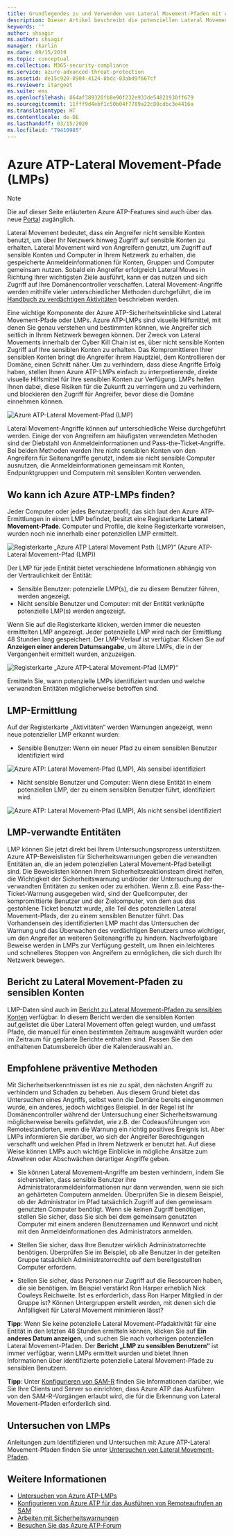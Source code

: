 ```yaml
---
title: Grundlegendes zu und Verwenden von Lateral Movement-Pfaden mit Azure ATP
description: Dieser Artikel beschreibt die potenziellen Lateral Movement-Pfade (LMPs) von Azure Advanced Threat Protection (ATP).
keywords: ''
author: shsagir
ms.author: shsagir
manager: rkarlin
ms.date: 09/15/2019
ms.topic: conceptual
ms.collection: M365-security-compliance
ms.service: azure-advanced-threat-protection
ms.assetid: de15c920-8904-4124-8bdc-03abd9f667cf
ms.reviewer: itargoet
ms.suite: ems
ms.openlocfilehash: 864af389320fb8e90f232e933de54821930ff679
ms.sourcegitcommit: 11fff9d4ebf1c50b04f7789a22c80cdbc3e4416a
ms.translationtype: HT
ms.contentlocale: de-DE
ms.lasthandoff: 03/15/2020
ms.locfileid: "79410985"
---
```

# <a name="azure-atp-lateral-movement-paths-lmps"></a>Azure ATP-Lateral Movement-Pfade (LMPs) 

> [!NOTE]
> Die auf dieser Seite erläuterten Azure ATP-Features sind auch über das neue [Portal](https://portal.cloudappsecurity.com) zugänglich.

Lateral Movement bedeutet, dass ein Angreifer nicht sensible Konten benutzt, um über Ihr Netzwerk hinweg Zugriff auf sensible Konten zu erhalten. Lateral Movement wird von Angreifern genutzt, um Zugriff auf sensible Konten und Computer in Ihrem Netzwerk zu erhalten, die gespeicherte Anmeldeinformationen für Konten, Gruppen und Computer gemeinsam nutzen. Sobald ein Angreifer erfolgreich Lateral Moves in Richtung Ihrer wichtigsten Ziele ausführt, kann er das nutzen und sich Zugriff auf Ihre Domänencontroller verschaffen. Lateral Movement-Angriffe werden mithilfe vieler unterschiedlicher Methoden durchgeführt, die im [Handbuch zu verdächtigen Aktivitäten](suspicious-activity-guide.md) beschrieben werden.

Eine wichtige Komponente der Azure ATP-Sicherheitseinblicke sind Lateral Movement-Pfade oder LMPs. Azure ATP-LMPs sind visuelle Hilfsmittel, mit denen Sie genau verstehen und bestimmten können, wie Angreifer sich seitlich in Ihrem Netzwerk bewegen können. Der Zweck von Lateral Movements innerhalb der Cyber Kill Chain ist es, über nicht sensible Konten Zugriff auf Ihre sensiblen Konten zu erhalten. Das Kompromittieren Ihrer sensiblen Konten bringt die Angreifer ihrem Hauptziel, dem Kontrollieren der Domäne, einen Schritt näher. Um zu verhindern, dass diese Angriffe Erfolg haben, stellen Ihnen Azure ATP-LMPs einfach zu interpretierende, direkte visuelle Hilfsmittel für Ihre sensiblen Konten zur Verfügung. LMPs helfen Ihnen dabei, diese Risiken für die Zukunft zu verringern und zu verhindern, und blockieren den Zugriff für Angreifer, bevor diese die Domäne einnehmen können.

![Azure ATP-Lateral Movement-Pfad (LMP)](./media/atp-lmp.png)

Lateral Movement-Angriffe können auf unterschiedliche Weise durchgeführt werden. Einige der von Angreifern am häufigsten verwendeten Methoden sind der Diebstahl von Anmeldeinformationen und Pass-the-Ticket-Angriffe. Bei beiden Methoden werden Ihre nicht sensiblen Konten von den Angreifern für Seitenangriffe genutzt, indem sie nicht sensible Computer ausnutzen, die Anmeldeinformationen gemeinsam mit Konten, Endpunktgruppen und Computern mit sensiblen Konten verwenden.

## <a name="where-can-i-find-azure-atp-lmps"></a>Wo kann ich Azure ATP-LMPs finden?

Jeder Computer oder jedes Benutzerprofil, das sich laut den Azure ATP-Ermittlungen in einem LMP befindet, besitzt eine Registerkarte **Lateral Movement-Pfade**. Computer und Profile, die keine Registerkarte vorweisen, wurden noch nie innerhalb einer potenziellen LMP ermittelt. 

![Registerkarte „Azure ATP Lateral Movement Path (LMP)“ (Azure ATP-Lateral Movement-Pfad (LMP))](./media/lateral-movement-path-tab.png)

Der LMP für jede Entität bietet verschiedene Informationen abhängig von der Vertraulichkeit der Entität: 
- Sensible Benutzer: potenzielle LMP(s), die zu diesem Benutzer führen, werden angezeigt.
- Nicht sensible Benutzer und Computer: mit der Entität verknüpfte potenzielle LMP(s) werden angezeigt. <br>

Wenn Sie auf die Registerkarte klicken, werden immer die neuesten ermittelten LMP angezeigt. Jeder potenzielle LMP wird nach der Ermittlung 48 Stunden lang gespeichert. Der LMP-Verlauf ist verfügbar. Klicken Sie auf **Anzeigen einer anderen Datumsangabe**, um ältere LMPs, die in der Vergangenheit ermittelt wurden, anzuzeigen. 

![Registerkarte „Azure ATP-Lateral Movement-Pfad (LMP)“](./media/atp-lmp-complete.png)

Ermitteln Sie, wann potenzielle LMPs identifiziert wurden und welche verwandten Entitäten möglicherweise betroffen sind. 

## <a name="lmp-discovery"></a>LMP-Ermittlung

Auf der Registerkarte „Aktivitäten“ werden Warnungen angezeigt, wenn neue potenzieller LMP erkannt wurden:
- Sensible Benutzer: Wenn ein neuer Pfad zu einem sensiblen Benutzer identifiziert wird

![Azure ATP: Lateral Movement-Pfad (LMP), Als sensibel identifiziert](./media/atp-lmp-activities.png)

- Nicht sensible Benutzer und Computer: Wenn diese Entität in einem potenziellen LMP, der zu einem sensiblen Benutzer führt, identifiziert wird.

![Azure ATP: Lateral Movement-Pfad (LMP), Als nicht sensibel identifiziert](./media/atp-lateral-non-sensitive.png)

## <a name="lmp-related-entities"></a>LMP-verwandte Entitäten
LMP können Sie jetzt direkt bei Ihrem Untersuchungsprozess unterstützen. Azure ATP-Beweislisten für Sicherheitswarnungen geben die verwandten Entitäten an, die an jedem potenziellen Lateral Movement-Pfad beteiligt sind. Die Beweislisten können Ihrem Sicherheitsreaktionsteam direkt helfen, die Wichtigkeit der Sicherheitswarnung und/oder der Untersuchung der verwandten Entitäten zu senken oder zu erhöhen. Wenn z.B. eine Pass-the-Ticket-Warnung ausgegeben wird, sind der Quellcomputer, der kompromittierte Benutzer und der Zielcomputer, von dem aus das gestohlene Ticket benutzt wurde, alle Teil des potenziellen Lateral Movement-Pfads, der zu einem sensiblen Benutzer führt. Das Vorhandensein des identifizierten LMP macht das Untersuchen der Warnung und das Überwachen des verdächtigen Benutzers umso wichtiger, um den Angreifer an weiteren Seitenangriffe zu hindern. Nachverfolgbare Beweise werden in LMPs zur Verfügung gestellt, um Ihnen ein leichteres und schnelleres Stoppen von Angreifern zu ermöglichen, die sich durch Ihr Netzwerk bewegen. 

## <a name="lateral-movement-paths-to-sensitive-accounts-report"></a>Bericht zu Lateral Movement-Pfaden zu sensiblen Konten 
LMP-Daten sind auch im [Bericht zu Lateral Movement-Pfaden zu sensiblen Konten](investigate-lateral-movement-path.md) verfügbar. In diesem Bericht werden die sensiblen Konten auf,gelistet die über Lateral Movement offen gelegt wurden, und umfasst Pfade, die manuell für einen bestimmten Zeitraum ausgewählt wurden oder im Zeitraum für geplante Berichte enthalten sind.  Passen Sie den enthaltenen Datumsbereich über die Kalenderauswahl an. 

## <a name="preventative-best-practices"></a>Empfohlene präventive Methoden
Mit Sicherheitserkenntnissen ist es nie zu spät, den nächsten Angriff zu verhindern und Schaden zu beheben. Aus diesem Grund bietet das Untersuchen eines Angriffs, selbst wenn die Domäne bereits eingenommen wurde, ein anderes, jedoch wichtiges Beispiel. In der Regel ist Ihr Domänencontroller während der Untersuchung einer Sicherheitswarnung möglicherweise bereits gefährdet, wie z.B. der Codeausführungen von Remotestandorten, wenn die Warnung ein richtig positives Ereignis ist. Aber LMPs informieren Sie darüber, wo sich der Angreifer Berechtigungen verschafft und welchen Pfad in Ihrem Netzwerk er benutzt hat. Auf diese Weise können LMPs auch wichtige Einblicke in mögliche Ansätze zum Abwehren oder Abschwächen derartiger Angriffe geben.  

- Sie können Lateral Movement-Angriffe am besten verhindern, indem Sie sicherstellen, dass sensible Benutzer ihre Administratoranmeldeinformationen nur dann verwenden, wenn sie sich an gehärteten Computern anmelden. Überprüfen Sie in diesem Beispiel, ob der Administrator im Pfad tatsächlich Zugriff auf den gemeinsam genutzten Computer benötigt. Wenn sie keinen Zugriff benötigen, stellen Sie sicher, dass Sie sich bei dem gemeinsam genutzten Computer mit einem anderen Benutzernamen und Kennwort und nicht mit den Anmeldeinformationen des Administrators anmelden.

- Stellen Sie sicher, dass Ihre Benutzer wirklich Administratorrechte benötigen. Überprüfen Sie im Beispiel, ob alle Benutzer in der geteilten Gruppe tatsächlich Administratorrechte auf dem bereitgestellten Computer erfordern.

- Stellen Sie sicher, dass Personen nur Zugriff auf die Ressourcen haben, die sie benötigen. Im Beispiel verstärkt Ron Harper erheblich Nick Cowleys Reichweite. Ist es erforderlich, dass Ron Harper Mitglied in der Gruppe ist? Können Untergruppen erstellt werden, mit denen sich die Anfälligkeit für Lateral Movement minimieren lässt?

**Tipp**: Wenn Sie keine potenzielle Lateral Movement-Pfadaktivität für eine Entität in den letzten 48 Stunden ermitteln können, klicken Sie auf **Ein anderes Datum anzeigen**, und suchen Sie nach vorherigen potenziellen Lateral Movement-Pfaden. Der **Bericht „LMP zu sensiblen Benutzern“** ist immer verfügbar, wenn LMPs ermittelt wurden und bietet Ihnen Informationen über identifizierte potenzielle Lateral Movement-Pfade zu sensiblen Benutzern. 

**Tipp**: Unter [Konfigurieren von SAM-R](install-atp-step8-samr.md) finden Sie Informationen darüber, wie Sie Ihre Clients und Server so einrichten, dass Azure ATP das Ausführen von den SAM-R-Vorgängen erlaubt wird, die für die Erkennung von Lateral Movement-Pfaden erforderlich sind.


## <a name="investigating-lmps"></a>Untersuchen von LMPs
Anleitungen zum Identifizieren und Untersuchen mit Azure ATP-Lateral Movement-Pfaden finden Sie unter [Untersuchen von Lateral Movement-Pfaden](investigate-lateral-movement-path.md).


## <a name="see-also"></a>Weitere Informationen
- [Untersuchen von Azure ATP-LMPs](investigate-lateral-movement-path.md)
- [Konfigurieren von Azure ATP für das Ausführen von Remoteaufrufen an SAM](install-atp-step8-samr.md)
- [Arbeiten mit Sicherheitswarnungen](working-with-suspicious-activities.md)
- [Besuchen Sie das Azure ATP-Forum](https://aka.ms/azureatpcommunity)
